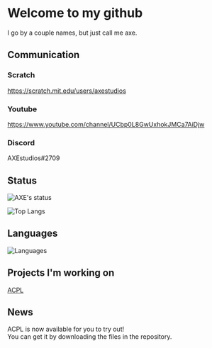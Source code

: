 # Welcome to my github

I go by a couple names, but just call me axe.

## Communication
### Scratch
https://scratch.mit.edu/users/axestudios
### Youtube
https://www.youtube.com/channel/UCbp0L8GwUxhokJMCa7AiDjw
### Discord
AXEstudios#2709

## Status
![AXE's status](https://github-readme-stats.vercel.app/api?username=RJmsG&show_icons=true&include_all_commits=true)

![Top Langs](https://github-readme-stats.vercel.app/api/top-langs/?username=RJmsG&langs_count=1000&layout=compact)

## Languages

![Languages](https://skillicons.dev/icons?i=python,c)

## Projects I'm working on

[ACPL](https://github.com/RJmsG/ACPL)


## News

ACPL is now available for you to try out!
<br>
You can get it by downloading the files in the repository.
